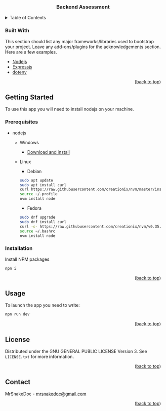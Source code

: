 <div align="center">
  <h3 align="center">Backend Assessment</h3>
</div>

<!-- TABLE OF CONTENTS -->
<details>
  <summary>Table of Contents</summary>
  <ol>
    <li>
      <a href="#about-the-project">About The Project</a>
      <ul>
        <li><a href="#built-with">Built With</a></li>
      </ul>
    </li>
    <li>
      <a href="#getting-started">Getting Started</a>
      <ul>
        <li><a href="#prerequisites">Prerequisites</a></li>
        <li><a href="#installation">Installation</a></li>
      </ul>
    </li>
    <li><a href="#usage">Usage</a></li>
    <li><a href="#contributing">Contributing</a></li>
    <li><a href="#license">License</a></li>
    <li><a href="#contact">Contact</a></li>
    <li><a href="#acknowledgments">Acknowledgments</a></li>
  </ol>
</details>

### Built With

This section should list any major frameworks/libraries used to bootstrap your project. Leave any add-ons/plugins for the acknowledgements section. Here are a few examples.

- [Nodejs](https://nodejs.org/en/)
- [Expressjs](https://expressjs.com/)
- [dotenv](https://www.npmjs.com/package/dotenv)

<p align="right">(<a href="#top">back to top</a>)</p>

<!-- GETTING STARTED -->

## Getting Started

To use this app you will need to install nodejs on your machine.

### Prerequisites

- nodejs

  - Windows

    - [Download and install](https://nodejs.org/en/)

  - Linux

    - Debian

    ```bash
    sudo apt update
    sudo apt install curl
    curl https://raw.githubusercontent.com/creationix/nvm/master/install.sh | bash
    source ~/.profile
    nvm install node
    ```

    - Fedora

    ```bash
    sudo dnf upgrade
    sudo dnf install curl
    curl -o- https://raw.githubusercontent.com/creationix/nvm/v0.35.1/install.sh | bash
    source ~/.bashrc
    nvm install node
    ```

### Installation

Install NPM packages

```bash
npm i
```

<p align="right">(<a href="#top">back to top</a>)</p>

<!-- USAGE EXAMPLES -->

## Usage

To launch the app you need to write:

```bash
npm run dev
```

<p align="right">(<a href="#top">back to top</a>)</p>

<!-- LICENSE -->

## License

Distributed under the GNU GENERAL PUBLIC LICENSE Version 3. See `LICENSE.txt` for more information.

<p align="right">(<a href="#top">back to top</a>)</p>

<!-- CONTACT -->

## Contact

MrSnakeDoc - mrsnakedoc@gmail.com

<p align="right">(<a href="#top">back to top</a>)</p>
